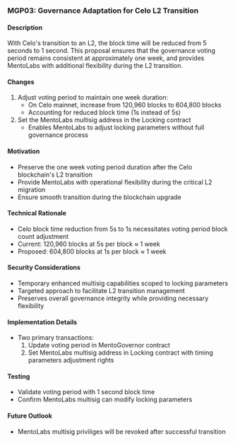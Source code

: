 ### MGP03: Governance Adaptation for Celo L2 Transition

#### Description

With Celo's transition to an L2, the block time will be reduced from 5 seconds to 1 second. This proposal ensures that the governance voting period remains consistent at approximately one week, and provides MentoLabs with additional flexibility during the L2 transition.

#### Changes

1. Adjust voting period to maintain one week duration:
   - On Celo mainnet, increase from 120,960 blocks to 604,800 blocks
   - Accounting for reduced block time (1s instead of 5s)
2. Set the MentoLabs multisig address in the Locking contract
   - Enables MentoLabs to adjust locking parameters without full governance process

#### Motivation

- Preserve the one week voting period duration after the Celo blockchain's L2 transition
- Provide MentoLabs with operational flexibility during the critical L2 migration
- Ensure smooth transition during the blockchain upgrade

#### Technical Rationale

- Celo block time reduction from 5s to 1s necessitates voting period block count adjustment
- Current: 120,960 blocks at 5s per block ≈ 1 week
- Proposed: 604,800 blocks at 1s per block ≈ 1 week

#### Security Considerations

- Temporary enhanced multisig capabilities scoped to locking parameters
- Targeted approach to facilitate L2 transition management
- Preserves overall governance integrity while providing necessary flexibility

#### Implementation Details

- Two primary transactions:
  1. Update voting period in MentoGovernor contract
  2. Set MentoLabs multisig address in Locking contract with timing parameters adjustment rights

#### Testing

- Validate voting period with 1 second block time
- Confirm MentoLabs multisig can modify locking parameters

#### Future Outlook

- MentoLabs multisig priviliges will be revoked after successful transition
